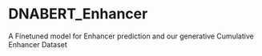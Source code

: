 # DNABERT_Enhancer
A Finetuned model for Enhancer prediction and our generative Cumulative Enhancer Dataset  

